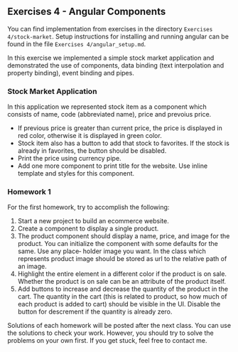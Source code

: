 ## Exercises 4 - Angular Components

You can find implementation from exercises in the directory `Exercises 4/stock-market`.
Setup instructions for installing and running angular can be found in the file `Exercises 4/angular_setup.md`.

In this exercise we implemented a simple stock market application and demonstrated the use of components, data binding (text interpolation and property binding), event binding and pipes.

### Stock Market Application

In this application we represented stock item as a component which consists of name, code (abbreviated name), price and prevoius price.
- If previous price is greater than current price, the price is displayed in red color, otherwise it is displayed in green color.
- Stock item also has a button to add that stock to favorites. If the stock is already in favorites, the button should be disabled.
- Print the price using currency pipe.
- Add one more component to print title for the website. Use inline template and styles for this component.

### Homework 1

For the first homework, try to accomplish the following:
1. Start a new project to build an ecommerce website.
2. Create a component to display a single product.
3. The product component should display a name, price, and image for the product.
You can initialize the component with some defaults for the same. Use any place‐
holder image you want. In the class which represents product image should be stored as url to the relative path of an image.
4. Highlight the entire element in a different color if the product is on sale. Whether
the product is on sale can be an attribute of the product itself.
5. Add buttons to increase and decrease the quantity of the product in the cart. The
quantity in the cart (this is related to product, so how much of each product is added to cart) should be visible in the UI. Disable the button for descrement if the quantity
is already zero.

Solutions of each homework will be posted after the next class. You can use the solutions to check your work. However, you should try to solve the problems on your own first. If you get stuck, feel free to contact me.
